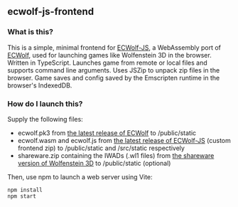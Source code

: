 ## ecwolf-js-frontend

### What is this?

This is a simple, minimal frontend for [ECWolf-JS](https://github.com/54ac/ecwolf-js), a WebAssembly port of [ECWolf](https://maniacsvault.net/ecwolf/), used for launching games like Wolfenstein 3D in the browser. Written in TypeScript. Launches game from remote or local files and supports command line arguments. Uses JSZip to unpack zip files in the browser. Game saves and config saved by the Emscripten runtime in the browser's IndexedDB.

### How do I launch this?

Supply the following files:

- ecwolf.pk3 from [the latest release of ECWolf](https://maniacsvault.net/ecwolf/download.php) to /public/static
- ecwolf.wasm and ecwolf.js from [the latest release of ECWolf-JS](https://github.com/54ac/ecwolf-js/releases) (custom frontend zip) to /public/static and /src/static respectively
- shareware.zip containing the IWADs (.wl1 files) from [the shareware version of Wolfenstein 3D](https://archive.org/details/wolf3dsw) to /public/static (optional)

Then, use npm to launch a web server using Vite:

```
npm install
npm start
```
